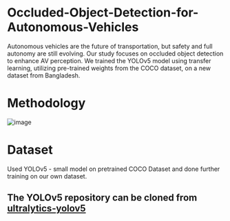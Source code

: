 # Occluded-Object-Detection-for-Autonomous-Vehicles
Autonomous vehicles are the future of transportation, but safety and full autonomy are still evolving. Our study focuses on occluded object detection to enhance AV perception. We trained the YOLOv5 model using transfer learning, utilizing pre-trained weights from the COCO dataset, on a new dataset from Bangladesh.


# Methodology
![image](https://github.com/tejalgoyal2/Occluded-Object-Detection-for-Autonomous-Vehicles/assets/132282123/9a0711ab-3888-42c6-ac1c-b91065b1a028)


# Dataset
Used YOLOv5 - small model on pretrained COCO Dataset and done further training on our own dataset.

## The YOLOv5 repository can be cloned from [ultralytics-yolov5](https://github.com/ultralytics/yolov5)
